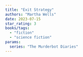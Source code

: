```yaml
---
title: "Exit Strategy"
authors: "Martha Wells"
date: 2023-07-15
star_rating: 3
books/tags:
  - "fiction"
  - "science fiction"
params:
  series: "The Murderbot Diaries"
---
```

